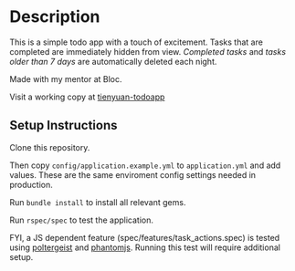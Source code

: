 Description
======================
This is a simple todo app with a touch of excitement. 
Tasks that are completed are immediately hidden from view.
*Completed tasks* and *tasks older than 7 days* are automatically deleted each night.

Made with my mentor at Bloc.

Visit a working copy at [tienyuan-todoapp](http://tienyuan-todoapp.herokuapp.com/)


Setup Instructions
----------------------

Clone this repository. 

Then copy `config/application.example.yml` to `application.yml` and add values. These are the same enviroment config settings needed in production.

Run `bundle install` to install all relevant gems.

Run `rspec/spec` to test the application.

FYI, a JS dependent feature (spec/features/task_actions.spec) is tested using [poltergeist](http://phantomjs.org/) and [phantomjs](http://phantomjs.org/). Running this test will require additional setup. 